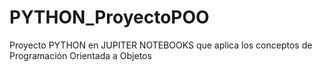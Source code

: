 # PYTHON_ProyectoPOO
Proyecto PYTHON en JUPITER NOTEBOOKS que aplica los conceptos de Programación Orientada a Objetos
